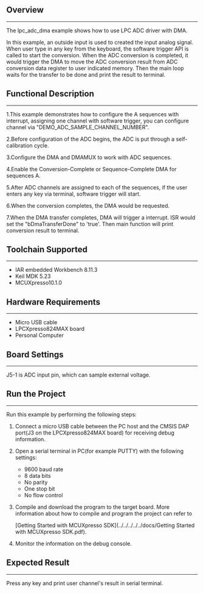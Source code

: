 ## Overview
-----------
The lpc_adc_dma example shows how to use LPC ADC driver with DMA.

In this example, an outside input is used to created the input analog signal. 
When user type in any key from the keyboard, the software trigger API is called to start the conversion. 
When the ADC conversion is completed, it would trigger the DMA to move the ADC conversion result from ADC conversion data 
register to user indicated memory. Then the main loop waits for the transfer to be done and print the result to terminal.

## Functional Description
-------------------------
1.This example demonstrates how to configure the A sequences with interrupt, assigning one channel with software
  trigger, you can configure channel via "DEMO_ADC_SAMPLE_CHANNEL_NUMBER".

2.Before configuration of the ADC begins, the ADC is put through a self-calibration cycle.  

3.Configure the DMA and DMAMUX to work with ADC sequences.

4.Enable the Conversion-Complete or Sequence-Complete DMA for sequences A.

5.After ADC channels are assigned to each of the sequences, if the user enters any key via terminal, software trigger will start.  

6.When the conversion completes, the DMA would be requested.

7.When the DMA transfer completes, DMA will trigger a interrupt. ISR would set the "bDmaTransferDone" to 'true'. Then main function will 
  print conversion result to terminal.

## Toolchain Supported
---------------------
- IAR embedded Workbench 8.11.3
- Keil MDK 5.23
- MCUXpresso10.1.0

## Hardware Requirements
------------------------
- Micro USB cable
- LPCXpresso824MAX board
- Personal Computer

## Board Settings
------------------------
J5-1 is ADC input pin, which can sample external voltage.

## Run the Project
------------------------
Run this example by performing the following steps:

1. Connect a micro USB cable between the PC host and the CMSIS DAP port(J3 on the 
   LPCXpresso824MAX board) for receiving debug information.

2. Open a serial terminal in PC(for example PUTTY) with the following settings:
   - 9600 baud rate
   - 8 data bits
   - No parity
   - One stop bit
   - No flow control

3. Compile and download the program to the target board.
   More information about how to compile and program the project can refer to 

   [Getting Started with MCUXpresso SDK](../../../../../docs/Getting Started with MCUXpresso SDK.pdf).




4. Monitor the information on the debug console.

## Expected Result
------------------------
Press any key and print user channel's result in serial terminal.

